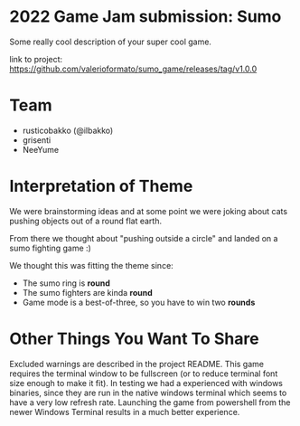 # 2022 Game Jam submission: Sumo

Some really cool description of your super cool game.

link to project: https://github.com/valerioformato/sumo_game/releases/tag/v1.0.0

# Team

 * rusticobakko (@ilbakko)
 * grisenti 
 * NeeYume
 
# Interpretation of Theme

We were brainstorming ideas and at some point we were joking about cats pushing objects out of a round flat earth.

From there we thought about "pushing outside a circle" and landed on a sumo fighting game :)

We thought this was fitting the theme since:
 * The sumo ring is **round**
 * The sumo fighters are kinda **round**
 * Game mode is a best-of-three, so you have to win two **rounds** 

# Other Things You Want To Share

Excluded warnings are described in the project README.
This game requires the terminal window to be fullscreen (or to reduce terminal font size enough to make it fit).
In testing we had a experienced with windows binaries, since they are run in the native windows terminal which seems to have a very low refresh rate. Launching the game from powershell from the newer Windows Terminal results in a much better experience.
